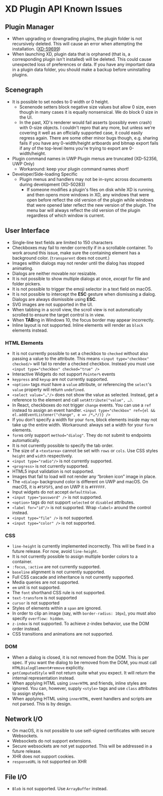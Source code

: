 # XD Plugin API Known Issues

## Plugin Manager

- When upgrading or downgrading plugins, the plugin folder is not recursively deleted. This will cause an error when attempting the installation. ([XD-59699](https://jira.corp.adobe.com/browse/XD-59699))
- When launching XD, plugin data that is orphaned (that is, a corresponding plugin isn't installed) will be deleted. This could cause unexpected loss of preferences or data. If you have any important data in a plugin data folder, you should make a backup before uninstalling plugins.

## Scenegraph

- It is possible to set nodes to 0 width or 0 height.
  - Scenenode setters block negative size values but allow 0 size, even though in many cases it is equally nonsensical. We do block 0 size in the UI.
  - In the past, XD's renderer would fail asserts (possibly even crash) with 0-size objects. I couldn't repro that any more, but unless we're covering it well as an officially supported case, it could easily regress again. There are some other minor bugs though, e.g. sharing fails if you have any 0-width/height artboards and bitmap export fails if any of the top-level items you're trying to export are 0-width/height.
- Plugin command names in UWP Plugin menus are truncated (XD-52356, UWP Only)
  - Workaround: keep your plugin command names short!
- Developer/Side-loading Specific
  - Plugin menus and handlers may not be in-sync across documents during development (XD-50283)
    - If someone modifies a plugin's files on disk while XD is running, and then opens more windows in XD, any windows that were open before reflect the old version of the plugin while windows that were opened later reflect the new version of the plugin. The menu bar will always reflect the old version of the plugin regardless of which window is current.

## User Interface

- Single-line text fields are limited to 150 characters
- Checkboxes may fail to render correctly if in a scrollable container. To work around this issue, make sure the containing element has a background color. (`transparent` does not count.)
- Images within dialogs may not render until the dialog has stopped animating.
- Dialogs are neither movable nor resizable.
- It is not possible to show multiple dialogs at once, *except* for file and folder pickers.
- It is not possible to trigger the emoji selector in a text field on macOS.
- It is not possible to intercept the **ESC** gesture when dismissing a dialog. Dialogs are always dismissible using **ESC**.
- SVG images are not supported in the UI.
- When tabbing in a scroll view, the scroll view is not automatically scrolled to ensure the target control is in view.
- When **TAB**ing in Windows 10, the focus border may appear incorrectly.
- Inline layout is not supported. Inline elements will render as `block` elements instead.

### HTML Elements

- It is not currently possible to set a checkbox to `checked` without also passing a value to the attribute. This means `<input type="checkbox" checked/>` will fail to render a checked checkbox. Instead you must use `<input type="checkbox" checked="true" />`
- Interactive Widgets do not support `Pointer%` events
- `keypress` and `keyup` are not currently supported.
- `<option>` tags *must* have a `value` attribute, or referencing the `select`'s `value` property will return `undefined`.
- `<select value="…"/>` does not show the value as selected. Instead, get a reference to the element and call `setAttribute("value", …)`.
- In React, checkboxes do not trigger `change` events. You can use a `ref` instead to assign an event handler. `<input type="checkbox" ref={el && el.addEventListener("change", e => /*…*/)} />`
- If you don’t specify a width for your `form`, block elements inside may not take up the entire width. Workaround: always set a width for your `form` elements.
- `form`s only support `method="dialog"`. They do not submit to endpoints automatically.
- It is not currently possible to specify the tab order.
- The size of a `<textarea>` cannot be set with `rows` or `cols`. Use CSS styles `height` and `width` respectively.
- `<input type="radio"/>` is not currently supported.
- `<progress>` is not currently supported.
- HTML5 input validation is not supported.
- Images that fail to load will not render any “broken icon” image in place.
- The `<dialog>` background color is different on UWP and macOS. On macOS, it is `#F5F5F5`, and on UWP it is `#FFFFFF`.
- Input widgets do not accept `defaultValue`.
- `<input type="password" />` is not supported.
- `<option>` tags do not support `selected` or `disabled` attributes.
- `<label for="id"/>` is not supported. Wrap `<label>` around the control instead.
- `<input type="file" />` is not supported.
- `<input type="color" />` is not supported.

### CSS

- `line-height` is currently implemented incorrectly. This will be fixed in a future release. For now, avoid `line-height`.
- It is not currently possible to assign multiple border colors to a container.
- `:focus`, `:active` are not currently supported.
- `baseline` alignment is not currently supported.
- Full CSS cascade and inheritance is not currently supported.
- Media queries are not supported.
- `em` unit is not supported.
- The `font` shorthand CSS rule is not supported.
- `text-transform` is not supported
- `cursor` is not supported
- Styles of elements within a `span` are ignored.
- In order to clip an image (say, with `border-radius: 10px`), you must also specify `overflow: hidden`.
- `z-index` is not supported. To achieve z-index behavior, use the DOM order instead.
- CSS transitions and animations are not supported.

### DOM

- When a dialog is closed, it is not removed from the DOM. This is per spec. If you want the dialog to be removed from the DOM, you must call `HTMLDialogElement#remove` explicitly.
- `getComputedStyle` will not return quite what you expect. It will return the internal representation instead.
- When applying HTML using `innerHTML` and friends, inline styles are ignored. You can, however, supply `<style>` tags and use `class` attributes to assign styles.
- When applying HTML using `innerHTML`, event handlers and scripts are not parsed. This is by design.

## Network I/O

- On macOS, it is not possible to use self-signed certificates with secure Websockets.
- Websockets do not support extensions.
- Secure websockets are not yet supported. This will be addressed in a future release.
- XHR does not support cookies.
- `responseURL` is not supported on XHR

## File I/O

- `Blob` is not supported. Use `ArrayBuffer` instead.
